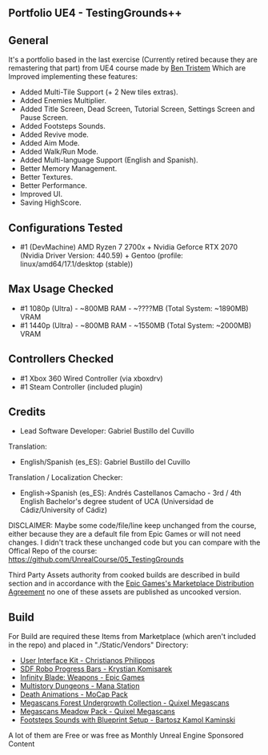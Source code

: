Portfolio UE4 - TestingGrounds++
-------
## General
It's a portfolio based in the last exercise (Currently retired because they are remastering that part) 
from UE4 course made by [Ben Tristem](https://www.udemy.com/user/bentristem/)
Which are Improved implementing these features:
- Added Multi-Tile Support (+ 2 New tiles extras).
- Added Enemies Multiplier.
- Added Title Screen, Dead Screen, Tutorial Screen, Settings Screen and Pause Screen.
- Added Footsteps Sounds.
- Added Revive mode.
- Added Aim Mode.
- Added Walk/Run Mode.
- Added Multi-language Support (English and Spanish).
- Better Memory Management.
- Better Textures.
- Better Performance.
- Improved UI.
- Saving HighScore.

## Configurations Tested
- #1 (DevMachine) AMD Ryzen 7 2700x + Nvidia Geforce RTX 2070 (Nvidia Driver Version: 440.59) + Gentoo (profile: linux/amd64/17.1/desktop (stable))

## Max Usage Checked
- #1 1080p (Ultra) - ~800MB RAM - ~????MB (Total System: ~1890MB) VRAM
- #1 1440p (Ultra) - ~800MB RAM - ~1550MB (Total System: ~2000MB) VRAM

## Controllers Checked
- #1 Xbox 360 Wired Controller (via xboxdrv)
- #1 Steam Controller (included plugin)

## Credits

- Lead Software Developer: Gabriel Bustillo del Cuvillo

Translation:
- English/Spanish (es_ES): Gabriel Bustillo del Cuvillo

Translation / Localization Checker: 
- English->Spanish (es_ES): Andrés Castellanos Camacho - 3rd / 4th English Bachelor's degree student of UCA (Universidad de Cádiz/University of Cádiz)

DISCLAIMER: Maybe some code/file/line keep unchanged from the course, either because they are a default file from Epic Games or will not need changes.
I didn't track these unchanged code but you can compare with the Offical Repo of the course:
https://github.com/UnrealCourse/05_TestingGrounds

Third Party Assets authority from cooked builds are described in build section 
and in accordance with the [Epic Games's Marketplace Distribution Agreement](https://www.unrealengine.com/en-US/marketplace-distribution-agreement)
no one of these assets are published as uncooked version. 

## Build
For Build are required these Items from Marketplace (which aren't included in the repo) and placed in "./Static/Vendors" Directory:
- [User Interface Kit - Christianos Philippos](https://www.unrealengine.com/marketplace/en-US/slug/user-interface-kit)
- [SDF Robo Progress Bars - Krystian Komisarek](https://www.unrealengine.com/marketplace/en-US/slug/sdf-robo-progress-bars)
- [Infinity Blade: Weapons - Epic Games](https://www.unrealengine.com/marketplace/en-US/slug/infinity-blade-weapons)
- [Multistory Dungeons - Mana Station](https://www.unrealengine.com/marketplace/en-US/slug/top-down-multistory-dungeons)
- [Death Animations - MoCap Pack](https://www.unrealengine.com/marketplace/en-US/slug/death-animations-mocap-pack)
- [Megascans Forest Undergrowth Collection - Quixel Megascans](https://www.unrealengine.com/marketplace/en-US/slug/megascans-forest-undergrowth)
- [Megascans Meadow Pack - Quixel Megascans](https://www.unrealengine.com/marketplace/en-US/slug/megascans-meadow-pack)
- [Footsteps Sounds with Blueprint Setup - Bartosz Kamol Kaminski](https://www.unrealengine.com/marketplace/en-US/slug/footsteps-sounds-with-blueprint-setup)

A lot of them are Free or was free as Monthly Unreal Engine Sponsored Content
